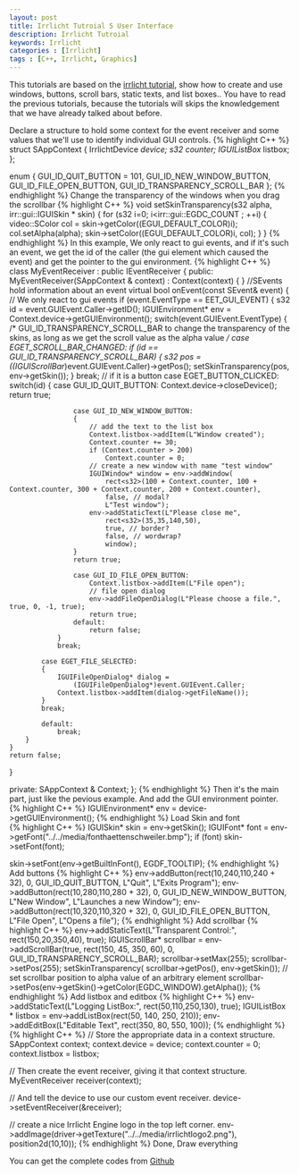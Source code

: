```yaml
---
layout: post
title: Irrlicht Tutroial 5 User Interface
description: Irrlicht Tutroial
keywords: Irrlicht
categories : [Irrlicht]
tags : [C++, Irrlicht, Graphics]
---
```


This tutorials are based on the [irrlicht tutorial](http://irrlicht.sourceforge.net/docu), show how to create and use windows, buttons, scroll bars, static texts, and list boxes.. You have to read the previous tutorials, because the tutorials will skips the knowledgement that we have already talked about before.

Declare a structure to hold some context for the event receiver and some values that we'll use to identify individual GUI controls.
{% highlight C++ %}
struct SAppContext
{
    IrrlichtDevice *device;
    s32             counter;
    IGUIListBox*    listbox;
};

enum
{
    GUI_ID_QUIT_BUTTON = 101,
    GUI_ID_NEW_WINDOW_BUTTON,
    GUI_ID_FILE_OPEN_BUTTON,
    GUI_ID_TRANSPARENCY_SCROLL_BAR
};
{% endhighlight %}
Change the transparency of the windows when you drag the scrollbar
{% highlight C++ %}
void setSkinTransparency(s32 alpha, irr::gui::IGUISkin * skin)
{
    for (s32 i=0; i<irr::gui::EGDC_COUNT ; ++i)
    {
        video::SColor col = skin->getColor((EGUI_DEFAULT_COLOR)i);
        col.setAlpha(alpha);
        skin->setColor((EGUI_DEFAULT_COLOR)i, col);
    }
}
{% endhighlight %}
In this example, We only react to gui events, and if it's such an event, we get the id of the caller (the gui element which caused the event) and get the pointer to the gui environment.
{% highlight C++ %}
class MyEventReceiver : public IEventReceiver
{
public:
MyEventReceiver(SAppContext & context) : Context(context) { }
//SEvents hold information about an event
virtual bool onEvent(const SEvent& event) {
	// We only react to gui events
	if (event.EventType == EET_GUI_EVENT) {
		s32 id = event.GUIEvent.Caller->getID();
		IGUIEnvironment* env = Context.device->getGUIEnvironment();
		switch(event.GUIEvent.EventType) {
			/* GUI_ID_TRANSPARENCY_SCROLL_BAR to change the transparency of the skins, as long as we get the scroll value as the alpha value */
			case EGET_SCROLL_BAR_CHANGED:
				if (id == GUI_ID_TRANSPARENCY_SCROLL_BAR)
				{
					s32 pos = ((IGUIScrollBar*)event.GUIEvent.Caller)->getPos();
					setSkinTransparency(pos, env->getSkin());
				}
				break;
			// if it is a button
			case EGET_BUTTON_CLICKED:
				switch(id) {
					case GUI_ID_QUIT_BUTTON:
						Context.device->closeDevice();
						return true;

					case GUI_ID_NEW_WINDOW_BUTTON:
					{
						// add the text to the list box
						Context.listbox->addItem(L"Window created"); 
						Context.counter += 30;
						if (Context.counter > 200)
							Context.counter = 0;
						// create a new window with name "test window"
						IGUIWindow* window = env->addWindow(
							rect<s32>(100 + Context.counter, 100 + Context.counter, 300 + Context.counter, 200 + Context.counter),
							false, // modal?
							L"Test window");
						env->addStaticText(L"Please close me",
							rect<s32>(35,35,140,50),
							true, // border?
							false, // wordwrap?
							window);
					}
					return true;

					case GUI_ID_FILE_OPEN_BUTTON:
						Context.listbox->addItem(L"File open");
						// file open dialog
						env->addFileOpenDialog(L"Please choose a file.", true, 0, -1, true);
						return true;
					default:
						return false;
				}
				break;

			case EGET_FILE_SELECTED:
			{
				IGUIFileOpenDialog* dialog =
					(IGUIFileOpenDialog*)event.GUIEvent.Caller;
				Context.listbox->addItem(dialog->getFileName());
			}
			break;

			default:
				break;
		}
	}
	return false;
}

private:
SAppContext & Context;
};
{% endhighlight %}
Then it's the main part, just like the pevious example. And add the GUI environment pointer.
{% highlight C++ %}
IGUIEnvironment* env = device->getGUIEnvironment();
{% endhighlight %}
Load Skin and font        
{% highlight C++ %}
	IGUISkin* skin = env->getSkin();
IGUIFont* font = env->getFont("../../media/fonthaettenschweiler.bmp");
if (font)
    skin->setFont(font);

skin->setFont(env->getBuiltInFont(), EGDF_TOOLTIP);
{% endhighlight %}
Add buttons
{% highlight C++ %}
env->addButton(rect<s32>(10,240,110,240 + 32), 0, GUI_ID_QUIT_BUTTON,
        L"Quit", L"Exits Program");
env->addButton(rect<s32>(10,280,110,280 + 32), 0, GUI_ID_NEW_WINDOW_BUTTON,
        L"New Window", L"Launches a new Window");
env->addButton(rect<s32>(10,320,110,320 + 32), 0, GUI_ID_FILE_OPEN_BUTTON,
        L"File Open", L"Opens a file");
{% endhighlight %}
Add scrollbar
{% highlight C++ %}
env->addStaticText(L"Transparent Control:", rect<s32>(150,20,350,40), true);
IGUIScrollBar* scrollbar = env->addScrollBar(true,
		rect<s32>(150, 45, 350, 60), 0, GUI_ID_TRANSPARENCY_SCROLL_BAR);
scrollbar->setMax(255);
scrollbar->setPos(255);
setSkinTransparency( scrollbar->getPos(), env->getSkin());
// set scrollbar position to alpha value of an arbitrary element
scrollbar->setPos(env->getSkin()->getColor(EGDC_WINDOW).getAlpha());
{% endhighlight %}
Add listbox and editbox
{% highlight C++ %}
env->addStaticText(L"Logging ListBox:", rect<s32>(50,110,250,130), true);
IGUIListBox * listbox = env->addListBox(rect<s32>(50, 140, 250, 210));
env->addEditBox(L"Editable Text", rect<s32>(350, 80, 550, 100));
{% endhighlight %}
{% highlight C++ %}
// Store the appropriate data in a context structure.
SAppContext context;
context.device = device;
context.counter = 0;
context.listbox = listbox;

// Then create the event receiver, giving it that context structure.
MyEventReceiver receiver(context);

// And tell the device to use our custom event receiver.
device->setEventReceiver(&receiver);


// create a nice Irrlicht Engine logo in the top left corner. 
env->addImage(driver->getTexture("../../media/irrlichtlogo2.png"),
		position2d<int>(10,10));
{% endhighlight %}
Done, Draw everything


You can get the complete codes from [Github](https://github.com/Shanshan-IC/irrlicht/tree/master/examples/05.UserInterface)